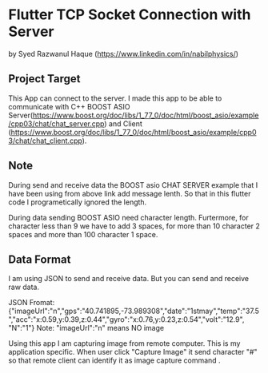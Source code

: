 
# Flutter TCP Socket Connection with Server

by Syed Razwanul Haque (https://www.linkedin.com/in/nabilphysics/)

## Project Target
This App can connect to the server. I made this app to be able to communicate with C++ BOOST ASIO Server(https://www.boost.org/doc/libs/1_77_0/doc/html/boost_asio/example/cpp03/chat/chat_server.cpp) and Client (https://www.boost.org/doc/libs/1_77_0/doc/html/boost_asio/example/cpp03/chat/chat_client.cpp).

## Note
During send and receive data the BOOST asio CHAT SERVER example that I have been using from above link add message lenth.
So that in this flutter code I programetically ignored the length. 

During data sending BOOST ASIO need character length. Furtermore, for character less than 9 we have to add
3 spaces, for more than 10 character 2 spaces and more than 100 character 1 space. 

## Data Format
I am using JSON to send and receive data.
But you can send and receive raw data. 

JSON Fromat: {"imageUrl":"n","gps":"40.741895,-73.989308","date":"1stmay","temp":"37.5","acc":"x:0.59,y:0.39,z:0.44","gyro":"x:0.76,y:0.23,z:0.54","volt":"12.9", "N":"1"}
Note: "imageUrl":"n" means NO image 

Using this app I am capturing image from remote computer. This is my application specific.
When user click "Capture Image" it send character "#" so that remote client can identify
it as image capture command .